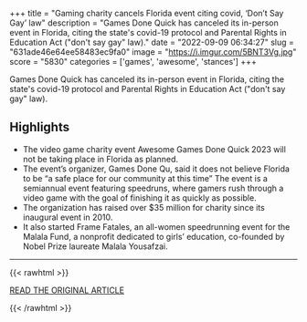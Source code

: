 +++
title = "Gaming charity cancels Florida event citing covid, ‘Don’t Say Gay’ law"
description = "Games Done Quick has canceled its in-person event in Florida, citing the state's covid-19 protocol and Parental Rights in Education Act (\"don't say gay\" law)."
date = "2022-09-09 06:34:27"
slug = "631ade46e64ee58483ec9fa0"
image = "https://i.imgur.com/5BNT3Vg.jpg"
score = "5830"
categories = ['games', 'awesome', 'stances']
+++

Games Done Quick has canceled its in-person event in Florida, citing the state's covid-19 protocol and Parental Rights in Education Act (\"don't say gay\" law).

## Highlights

- The video game charity event Awesome Games Done Quick 2023 will not be taking place in Florida as planned.
- The event’s organizer, Games Done Qu, said it does not believe Florida to be “a safe place for our community at this time” The event is a semiannual event featuring speedruns, where gamers rush through a video game with the goal of finishing it as quickly as possible.
- The organization has raised over $35 million for charity since its inaugural event in 2010.
- It also started Frame Fatales, an all-women speedrunning event for the Malala Fund, a nonprofit dedicated to girls’ education, co-founded by Nobel Prize laureate Malala Yousafzai.

---

{{< rawhtml >}}
  <p class="article-category">
    <a target="_blank" href="https://www.washingtonpost.com/video-games/2022/09/08/gdq-florida/">READ THE ORIGINAL ARTICLE</a>
  </p>
{{< /rawhtml >}}
